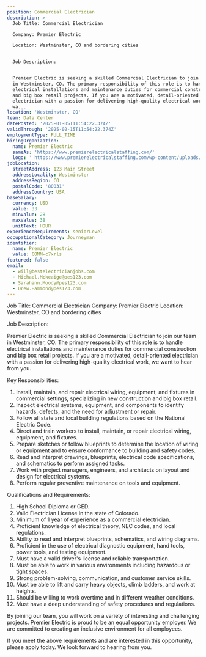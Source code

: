 ```yaml
---
position: Commercial Electrician
description: >-
  Job Title: Commercial Electrician 

  Company: Premier Electric

  Location: Westminster, CO and bordering cities


  Job Description:


  Premier Electric is seeking a skilled Commercial Electrician to join our team
  in Westminster, CO. The primary responsibility of this role is to handle
  electrical installations and maintenance duties for commercial construction
  and big box retail projects. If you are a motivated, detail-oriented
  electrician with a passion for delivering high-quality electrical work, we
  wa...
location: 'Westminster, CO'
team: Data Center
datePosted: '2025-01-05T11:54:22.374Z'
validThrough: '2025-02-15T11:54:22.374Z'
employmentType: FULL_TIME
hiringOrganization:
  name: Premier Electric
  sameAs: 'https://www.premierelectricalstaffing.com/'
  logo: ' https://www.premierelectricalstaffing.com/wp-content/uploads/2020/05/Premier-Electrical-Staffing-logo.png'
jobLocation:
  streetAddress: 123 Main Street
  addressLocality: Westminster
  addressRegion: CO
  postalCode: '80031'
  addressCountry: USA
baseSalary:
  currency: USD
  value: 33
  minValue: 28
  maxValue: 38
  unitText: HOUR
experienceRequirements: seniorLevel
occupationalCategory: Journeyman
identifier:
  name: Premier Electric
  value: COMM-c7xrls
featured: false
email:
  - will@bestelectricianjobs.com
  - Michael.Mckeaige@pes123.com
  - Sarahann.Moody@pes123.com
  - Drew.Hammond@pes123.com
---
```




Job Title: Commercial Electrician 
Company: Premier Electric
Location: Westminster, CO and bordering cities

Job Description:

Premier Electric is seeking a skilled Commercial Electrician to join our team in Westminster, CO. The primary responsibility of this role is to handle electrical installations and maintenance duties for commercial construction and big box retail projects. If you are a motivated, detail-oriented electrician with a passion for delivering high-quality electrical work, we want to hear from you. 

Key Responsibilities:

1. Install, maintain, and repair electrical wiring, equipment, and fixtures in commercial settings, specializing in new construction and big box retail.
2. Inspect electrical systems, equipment, and components to identify hazards, defects, and the need for adjustment or repair.
3. Follow all state and local building regulations based on the National Electric Code.
4. Direct and train workers to install, maintain, or repair electrical wiring, equipment, and fixtures.
5. Prepare sketches or follow blueprints to determine the location of wiring or equipment and to ensure conformance to building and safety codes.
6. Read and interpret drawings, blueprints, electrical code specifications, and schematics to perform assigned tasks.
7. Work with project managers, engineers, and architects on layout and design for electrical systems.
8. Perform regular preventive maintenance on tools and equipment.

Qualifications and Requirements:

1. High School Diploma or GED.
2. Valid Electrician License in the state of Colorado.
3. Minimum of 1 year of experience as a commercial electrician.
4. Proficient knowledge of electrical theory, NEC codes, and local regulations.
5. Ability to read and interpret blueprints, schematics, and wiring diagrams.
6. Proficient in the use of electrical diagnostic equipment, hand tools, power tools, and testing equipment.
7. Must have a valid driver's license and reliable transportation.
8. Must be able to work in various environments including hazardous or tight spaces.
9. Strong problem-solving, communication, and customer service skills.
10. Must be able to lift and carry heavy objects, climb ladders, and work at heights.
11. Should be willing to work overtime and in different weather conditions.
12. Must have a deep understanding of safety procedures and regulations.

By joining our team, you will work on a variety of interesting and challenging projects. Premier Electric is proud to be an equal opportunity employer. We are committed to creating an inclusive environment for all employees. 

If you meet the above requirements and are interested in this opportunity, please apply today. We look forward to hearing from you.
